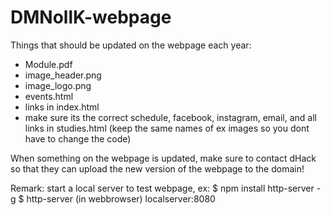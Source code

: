 # DMNollK-webpage

Things that should be updated on the webpage each year:
- Module.pdf
- image_header.png
- image_logo.png
- events.html
- links in index.html
- make sure its the correct schedule, facebook, instagram, email, and all links in studies.html
(keep the same names of ex images so you dont have to change the code)

When something on the webpage is updated, make sure to contact dHack so that they can upload the new version of the webpage to the domain!

Remark: 
start a local server to test webpage, ex:
$ npm install http-server -g
$ http-server
(in webbrowser) localserver:8080
